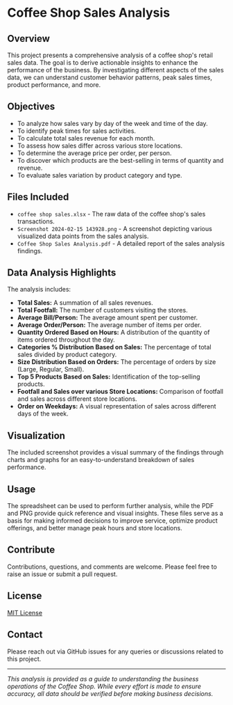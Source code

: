 # Coffee Shop Sales Analysis

## Overview
This project presents a comprehensive analysis of a coffee shop's retail sales data. The goal is to derive actionable insights to enhance the performance of the business. By investigating different aspects of the sales data, we can understand customer behavior patterns, peak sales times, product performance, and more.

## Objectives
- To analyze how sales vary by day of the week and time of the day.
- To identify peak times for sales activities.
- To calculate total sales revenue for each month.
- To assess how sales differ across various store locations.
- To determine the average price per order, per person.
- To discover which products are the best-selling in terms of quantity and revenue.
- To evaluate sales variation by product category and type.

## Files Included
- `coffee shop sales.xlsx` - The raw data of the coffee shop's sales transactions.
- `Screenshot 2024-02-15 143928.png` - A screenshot depicting various visualized data points from the sales analysis.
- `Coffee Shop Sales Analysis.pdf` - A detailed report of the sales analysis findings.

## Data Analysis Highlights
The analysis includes:
- **Total Sales:** A summation of all sales revenues.
- **Total Footfall:** The number of customers visiting the stores.
- **Average Bill/Person:** The average amount spent per customer.
- **Average Order/Person:** The average number of items per order.
- **Quantity Ordered Based on Hours:** A distribution of the quantity of items ordered throughout the day.
- **Categories % Distribution Based on Sales:** The percentage of total sales divided by product category.
- **Size Distribution Based on Orders:** The percentage of orders by size (Large, Regular, Small).
- **Top 5 Products Based on Sales:** Identification of the top-selling products.
- **Footfall and Sales over various Store Locations:** Comparison of footfall and sales across different store locations.
- **Order on Weekdays:** A visual representation of sales across different days of the week.

## Visualization
The included screenshot provides a visual summary of the findings through charts and graphs for an easy-to-understand breakdown of sales performance.

## Usage
The spreadsheet can be used to perform further analysis, while the PDF and PNG provide quick reference and visual insights. These files serve as a basis for making informed decisions to improve service, optimize product offerings, and better manage peak hours and store locations.

## Contribute
Contributions, questions, and comments are welcome. Please feel free to raise an issue or submit a pull request.

## License
[MIT License](LICENSE.md)

## Contact
Please reach out via GitHub issues for any queries or discussions related to this project.

---

_This analysis is provided as a guide to understanding the business operations of the Coffee Shop. While every effort is made to ensure accuracy, all data should be verified before making business decisions._
